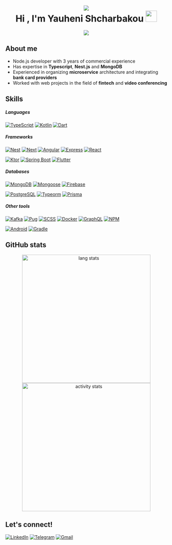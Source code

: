 <h1 align="center">
    <img src="https://user-images.githubusercontent.com/73097560/115834477-dbab4500-a447-11eb-908a-139a6edaec5c.gif">
    <br/>
    Hi , I'm Yauheni Shcharbakou 
    <img src="https://media.giphy.com/media/hvRJCLFzcasrR4ia7z/giphy.gif" width="35">
</h1>

<p align="center">
    <a href="https://github.com/DenverCoder1/readme-typing-svg">
        <img src="https://readme-typing-svg.herokuapp.com?font=Time+New+Roman&amp;color=cyan&amp;size=25&amp;center=true&amp;vCenter=true&amp;width=600&amp;height=100&amp;lines=Yauheni+Shcharbakou...♥++;Node.js+Developer;3+years+of+commercial+experience;Active+Learner/Researcher">
    </a>
</p>

## About me

- Node.js developer with 3 years of commercial experience
- Has expertise in **Typescript**, **Nest.js** and **MongoDB**
- Experienced in organizing **microservice** architecture and integrating **bank card providers**
- Worked with web projects in the field of **fintech** and **video conferencing**

## Skills

##### Languages

[![TypeScript](https://img.shields.io/badge/TypeScript-3178c6?style=for-the-badge&logo=typescript&logoColor=white)](https://www.typescriptlang.org/)
[![Kotlin](https://img.shields.io/badge/Kotlin-A97BFF?&style=for-the-badge&logo=kotlin&logoColor=white)](https://kotlinlang.org/)
[![Dart](https://img.shields.io/badge/Dart-00B4AB?style=for-the-badge&logo=dart&logoColor=white)](https://dart.dev/)

##### Frameworks

[![Nest](https://img.shields.io/badge/nestjs-E0234E?style=for-the-badge&logo=nestjs&logoColor=white)](https://nestjs.com/)
[![Next](https://img.shields.io/badge/next%20js-000000?style=for-the-badge&logo=nextdotjs&logoColor=white)](https://nextjs.org/)
[![Angular](https://img.shields.io/badge/angular-DD0031?style=for-the-badge&logo=angular&logoColor=white)](https://angular.io/)
[![Express](https://img.shields.io/badge/Express%20js-000000?style=for-the-badge&logo=express&logoColor=white)](https://expressjs.com/)
[![React](https://img.shields.io/badge/React-20232A?style=for-the-badge&logo=react&logoColor=61DAFB)](https://react.dev/)

[![Ktor](https://img.shields.io/badge/ktor-A97BFF?style=for-the-badge&logo=ktor&logoColor=white)](https://ktor.io/)
[![Spring Boot](https://img.shields.io/badge/Spring_Boot-6DB33F?style=for-the-badge&logo=spring-boot&logoColor=white)](https://spring.io/)
[![Flutter](https://img.shields.io/badge/flutter-02569B?style=for-the-badge&logo=flutter&logoColor=white)](https://flutter.dev/)

##### Databases

[![MongoDB](https://img.shields.io/badge/mongodb-4EA94B?style=for-the-badge&logo=mongodb&logoColor=white)](https://www.mongodb.com/)
[![Mongoose](https://img.shields.io/badge/mongoose-3DAC84?style=for-the-badge&logo=mongoose&logoColor=white)](https://mongoosejs.com/)
[![Firebase](https://img.shields.io/badge/firebase-ffca28?style=for-the-badge&logo=firebase&logoColor=black)](https://firebase.google.com/)

[![PostgreSQL](https://img.shields.io/badge/postgresql-316192?style=for-the-badge&logo=postgresql&logoColor=white)](https://www.postgresql.org/)
[![Typeorm](https://img.shields.io/badge/typeorm-9C9C9C?style=for-the-badge&logo=typeorm&logoColor=white)](https://typeorm.io/)
[![Prisma](https://img.shields.io/badge/prisma-0c344b?style=for-the-badge&logo=prisma&logoColor=white)](https://www.prisma.io/)

##### Other tools

[![Kafka](https://img.shields.io/badge/Apache_Kafka-231F20?style=for-the-badge&logo=apache-kafka&logoColor=white)](https://kafka.apache.org/)
[![Pug](https://img.shields.io/badge/pug-a86454?style=for-the-badge&logo=pug&logoColor=white)](https://pugjs.org/)
[![SCSS](https://img.shields.io/badge/sass-c6538c?style=for-the-badge&logo=sass&logoColor=white)](https://sass-lang.com/)
[![Docker](https://img.shields.io/badge/Docker-2CA5E0?style=for-the-badge&logo=docker&logoColor=white)](https://www.docker.com/)
[![GraphQL](https://img.shields.io/badge/GraphQl-E10098?style=for-the-badge&logo=graphql&logoColor=white)](https://graphql.org/)
[![NPM](https://img.shields.io/badge/npm-CB3837?style=for-the-badge&logo=npm&logoColor=white)](https://www.npmjs.com/)

[![Android](https://img.shields.io/badge/Android-3DDC84?style=for-the-badge&logo=android&logoColor=white)](https://developer.android.com/)
[![Gradle](https://img.shields.io/badge/gradle-02303A?style=for-the-badge&logo=gradle&logoColor=white)](https://gradle.org/)

## GitHub stats

<div align="center">
    <a href="https://github.com/yauheni-shcharbakou/">
        <img 
            src="https://github-readme-stats.vercel.app/api/top-langs?username=yauheni-shcharbakou&amp;show_icons=true&amp;locale=en&amp;layout=pie&langs_count=12&amp;theme=dark" 
            width="400"
            alt="lang stats"
        >
    </a>
    <br/>
    <a href="https://github.com/yauheni-shcharbakou/">
        <img 
            src="https://github-readme-stats.vercel.app/api?username=yauheni-shcharbakou&amp;include_all_commits=true&amp;count_private=true&amp;show_icons=true&show=reviews,discussions_started,discussions_answered,prs_merged,prs_merged_percentage&rank_icon=github&hide_rank=true&amp;theme=dark" 
            width="400"
            alt="activity stats"
        >
    </a>
</div>

## Let's connect!

[![LinkedIn](https://img.shields.io/badge/LinkedIn-0077B5?style=for-the-badge&logo=linkedin&logoColor=white)](https://www.linkedin.com/in/yauheni-shcharbakou)
[![Telegram](https://img.shields.io/badge/Telegram-2CA5E0?style=for-the-badge&logo=telegram&logoColor=white)](https://t.me/geneva_empire)
[![Gmail](https://img.shields.io/badge/Gmail-D14836?style=for-the-badge&logo=gmail&logoColor=white)](mailto:iipekolict@gmail.com)
